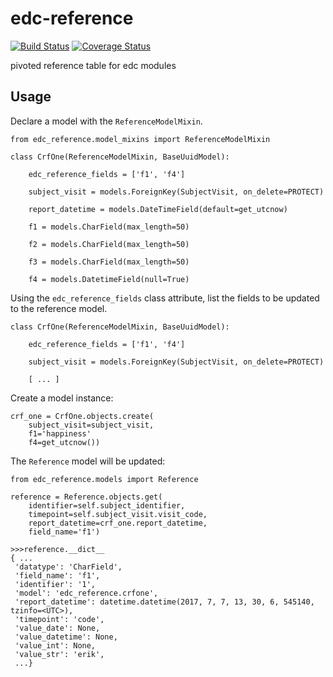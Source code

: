 # edc-reference

[![Build Status](https://travis-ci.org/botswana-harvard/edc-reference.svg?branch=develop)](https://travis-ci.org/botswana-harvard/edc-reference) [![Coverage Status](https://coveralls.io/repos/github/botswana-harvard/edc-reference/badge.svg?branch=develop)](https://coveralls.io/github/botswana-harvard/edc-reference?branch=develop)

pivoted reference table for edc modules


## Usage

Declare a model with the `ReferenceModelMixin`.

    from edc_reference.model_mixins import ReferenceModelMixin

    class CrfOne(ReferenceModelMixin, BaseUuidModel):
    
        edc_reference_fields = ['f1', 'f4']
    
        subject_visit = models.ForeignKey(SubjectVisit, on_delete=PROTECT)
    
        report_datetime = models.DateTimeField(default=get_utcnow)
    
        f1 = models.CharField(max_length=50)
        
        f2 = models.CharField(max_length=50)
        
        f3 = models.CharField(max_length=50)
        
        f4 = models.DatetimeField(null=True)

        
Using the `edc_reference_fields` class attribute, list the fields to be updated to the reference model.


    class CrfOne(ReferenceModelMixin, BaseUuidModel):
    
        edc_reference_fields = ['f1', 'f4']
    
        subject_visit = models.ForeignKey(SubjectVisit, on_delete=PROTECT)
    
        [ ... ]
        
Create a model instance:

    crf_one = CrfOne.objects.create(
        subject_visit=subject_visit,
        f1='happiness'
        f4=get_utcnow())
        
The `Reference` model will be updated:


    from edc_reference.models import Reference
    
    reference = Reference.objects.get(
        identifier=self.subject_identifier,
        timepoint=self.subject_visit.visit_code,
        report_datetime=crf_one.report_datetime,
        field_name='f1')
        
    >>>reference.__dict__
    { ...
     'datatype': 'CharField',
     'field_name': 'f1',
     'identifier': '1',
     'model': 'edc_reference.crfone',
     'report_datetime': datetime.datetime(2017, 7, 7, 13, 30, 6, 545140, tzinfo=<UTC>),
     'timepoint': 'code',
     'value_date': None,
     'value_datetime': None,
     'value_int': None,
     'value_str': 'erik',
     ...}    
 
    
    
